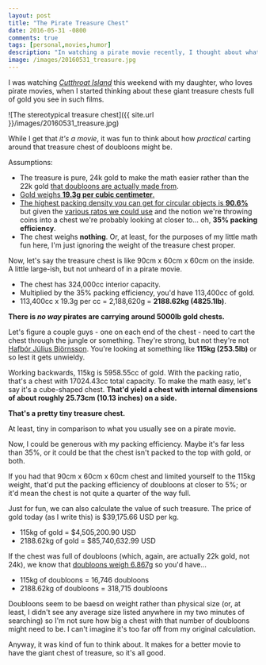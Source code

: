 ```yaml
---
layout: post
title: "The Pirate Treasure Chest"
date: 2016-05-31 -0800
comments: true
tags: [personal,movies,humor]
description: "In watching a pirate movie recently, I thought about what it really means to cart around a treasure chest full of gold."
image: /images/20160531_treasure.jpg
---
```


I was watching _[Cutthroat Island](http://www.amazon.com/Cutthroat-Island-DVD-Geena-Davis/dp/B000NQRR1G/tag=mhsvortex)_ this weekend with my daughter, who loves pirate movies, when I started thinking about these giant treasure chests full of gold you see in such films.

![The stereotypical treasure chest]({{ site.url }}/images/20160531_treasure.jpg)

While I get that _it's a movie_, it was fun to think about how _practical_ carting around that treasure chest of doubloons might be.

Assumptions:

- The treasure is pure, 24k gold to make the math easier rather than the 22k gold [that doubloons are actually made from](https://en.wikipedia.org/wiki/Doubloon).
- [Gold weighs **19.3g per cubic centimeter**.](https://www.uu.edu/dept/physics/scienceguys/2000Aug.cfm)
- [The highest packing density you can get for circular objects is **90.6%**](https://en.wikipedia.org/wiki/Circle_packing) but given the [various ratos we could use](http://mathworld.wolfram.com/CirclePacking.html) and the notion we're throwing coins into a chest we're probably looking at closer to... oh, **35% packing efficiency**.
- The chest weighs **nothing**. Or, at least, for the purposes of my little math fun here, I'm just ignoring the weight of the treasure chest proper.

Now, let's say the treasure chest is like 90cm x 60cm x 60cm on the inside. A little large-ish, but not unheard of in a pirate movie.

- The chest has 324,000cc interior capacity.
- Multiplied by the 35% packing efficiency, you'd have 113,400cc of gold.
- 113,400cc x 19.3g per cc = 2,188,620g = **2188.62kg (4825.1lb)**.

**There is _no way_ pirates are carrying around 5000lb gold chests.**

Let's figure a couple guys - one on each end of the chest - need to cart the chest through the jungle or something. They're strong, but not they're not [Hafþór Júlíus Björnsson](https://en.wikipedia.org/wiki/Haf%C3%BE%C3%B3r_J%C3%BAl%C3%ADus_Bj%C3%B6rnsson). You're looking at something like **115kg (253.5lb)** or so lest it gets unwieldy.

Working backwards, 115kg is 5958.55cc of gold. With the packing ratio, that's a chest with 17024.43cc total capacity. To make the math easy, let's say it's a cube-shaped chest. **That'd yield a chest with internal dimensions of about roughly 25.73cm (10.13 inches) on a side.**

**That's a pretty tiny treasure chest.**

At least, tiny in comparison to what you usually see on a pirate movie.

Now, I could be generous with my packing efficiency. Maybe it's far less than 35%, or it could be that the chest isn't packed to the top with gold, or both.

If you had that 90cm x 60cm x 60cm chest and limited yourself to the 115kg weight, that'd put the packing efficiency of doubloons at closer to 5%; or it'd mean the chest is not quite a quarter of the way full.

Just for fun, we can also calculate the value of such treasure. The price of gold today (as I write this) is $39,175.66 USD per kg.

- 115kg of gold = $4,505,200.90 USD
- 2188.62kg of gold = $85,740,632.99 USD

If the chest was full of doubloons (which, again, are actually 22k gold, not 24k), we know that [doubloons weigh 6.867g](https://en.wikipedia.org/wiki/Doubloon) so you'd have...

- 115kg of doubloons = 16,746 doubloons
- 2188.62kg of doubloons = 318,715 doubloons

Doubloons seem to be baesd on weight rather than physical size (or, at least, I didn't see any average size listed anywhere in my two minutes of searching) so I'm not sure how big a chest with that number of doubloons might need to be. I can't imagine it's too far off from my original calculation.

Anyway, it was kind of fun to think about. It makes for a better movie to have the giant chest of treasure, so it's all good.